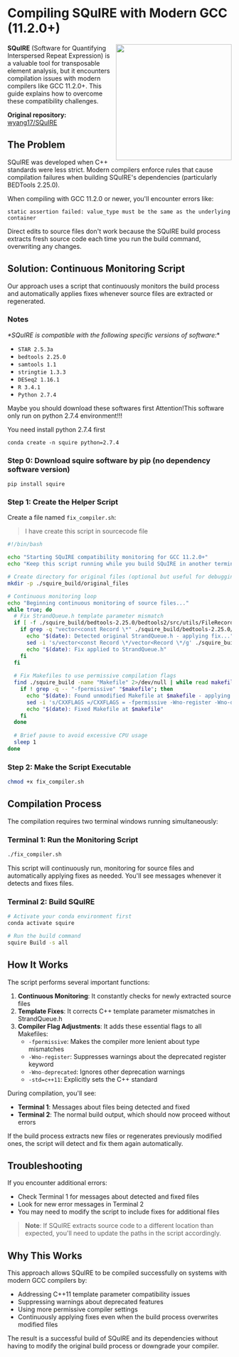 # Compiling SQuIRE with Modern GCC (11.2.0+)

<img align="right" width="260" height="260" src="https://raw.githubusercontent.com/wyang17/SQuIRE/master/images/squire.png">

**SQuIRE** (Software for Quantifying Interspersed Repeat Expression) is a valuable tool for transposable element analysis, but it encounters compilation issues with modern compilers like GCC 11.2.0+. This guide explains how to overcome these compatibility challenges.

**Original repository:** [wyang17/SQuIRE](https://github.com/wyang17/SQuIRE)

## The Problem

SQuIRE was developed when C++ standards were less strict. Modern compilers enforce rules that cause compilation failures when building SQuIRE's dependencies (particularly BEDTools 2.25.0).

When compiling with GCC 11.2.0 or newer, you'll encounter errors like:
```
static assertion failed: value_type must be the same as the underlying container
```

Direct edits to source files don't work because the SQuIRE build process extracts fresh source code each time you run the build command, overwriting any changes.

## Solution: Continuous Monitoring Script

Our approach uses a script that continuously monitors the build process and automatically applies fixes whenever source files are extracted or regenerated.

### Notes ###

_*SQuIRE is compatible with the following specific versions of software:_*
* `STAR 2.5.3a`
* `bedtools 2.25.0`
* `samtools 1.1`
* `stringtie 1.3.3`
* `DESeq2 1.16.1`
* `R 3.4.1`
* `Python 2.7.4`
  
Maybe you should download these softwares first
Attention!This software only run on python 2.7.4 environment!!!

You need install python 2.7.4 first
```
conda create -n squire python=2.7.4
```

### Step 0: Download squire software by pip (no dependency software version)
```
pip install squire
```

### Step 1: Create the Helper Script

Create a file named `fix_compiler.sh`:
> I have create this script in sourcecode file

```bash
#!/bin/bash

echo "Starting SQuIRE compatibility monitoring for GCC 11.2.0+"
echo "Keep this script running while you build SQuIRE in another terminal"

# Create directory for original files (optional but useful for debugging)
mkdir -p ./squire_build/original_files

# Continuous monitoring loop
echo "Beginning continuous monitoring of source files..."
while true; do
  # Fix StrandQueue.h template parameter mismatch
  if [ -f ./squire_build/bedtools-2.25.0/bedtools2/src/utils/FileRecordTools/Records/StrandQueue.h ]; then
    if grep -q "vector<const Record \*" ./squire_build/bedtools-2.25.0/bedtools2/src/utils/FileRecordTools/Records/StrandQueue.h; then
      echo "$(date): Detected original StrandQueue.h - applying fix..."
      sed -i 's/vector<const Record \*/vector<Record \*/g' ./squire_build/bedtools-2.25.0/bedtools2/src/utils/FileRecordTools/Records/StrandQueue.h
      echo "$(date): Fix applied to StrandQueue.h"
    fi
  fi
  
  # Fix Makefiles to use permissive compilation flags
  find ./squire_build -name "Makefile" 2>/dev/null | while read makefile; do
    if ! grep -q -- "-fpermissive" "$makefile"; then
      echo "$(date): Found unmodified Makefile at $makefile - applying fix..."
      sed -i 's/CXXFLAGS =/CXXFLAGS = -fpermissive -Wno-register -Wno-deprecated -std=c++11 /g' "$makefile"
      echo "$(date): Fixed Makefile at $makefile"
    fi
  done
  
  # Brief pause to avoid excessive CPU usage
  sleep 1
done
```

### Step 2: Make the Script Executable

```bash
chmod +x fix_compiler.sh
```

## Compilation Process

The compilation requires two terminal windows running simultaneously:

### Terminal 1: Run the Monitoring Script

```bash
./fix_compiler.sh
```

This script will continuously run, monitoring for source files and automatically applying fixes as needed. You'll see messages whenever it detects and fixes files.

### Terminal 2: Build SQuIRE

```bash
# Activate your conda environment first
conda activate squire

# Run the build command
squire Build -s all
```

## How It Works

The script performs several important functions:

1. **Continuous Monitoring**: It constantly checks for newly extracted source files
2. **Template Fixes**: It corrects C++ template parameter mismatches in StrandQueue.h
3. **Compiler Flag Adjustments**: It adds these essential flags to all Makefiles:
   - `-fpermissive`: Makes the compiler more lenient about type mismatches
   - `-Wno-register`: Suppresses warnings about the deprecated register keyword
   - `-Wno-deprecated`: Ignores other deprecation warnings
   - `-std=c++11`: Explicitly sets the C++ standard

During compilation, you'll see:

- **Terminal 1**: Messages about files being detected and fixed
- **Terminal 2**: The normal build output, which should now proceed without errors

If the build process extracts new files or regenerates previously modified ones, the script will detect and fix them again automatically.

## Troubleshooting

If you encounter additional errors:

- Check Terminal 1 for messages about detected and fixed files
- Look for new error messages in Terminal 2
- You may need to modify the script to include fixes for additional files

> **Note**: If SQuIRE extracts source code to a different location than expected, you'll need to update the paths in the script accordingly.

## Why This Works

This approach allows SQuIRE to be compiled successfully on systems with modern GCC compilers by:

- Addressing C++11 template parameter compatibility issues
- Suppressing warnings about deprecated features
- Using more permissive compiler settings
- Continuously applying fixes even when the build process overwrites modified files

The result is a successful build of SQuIRE and its dependencies without having to modify the original build process or downgrade your compiler.

